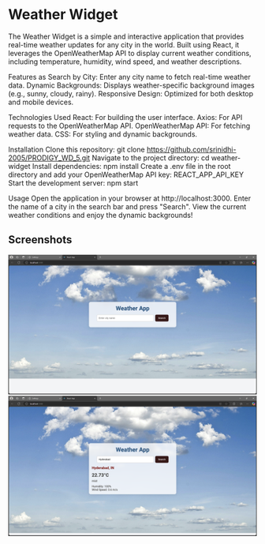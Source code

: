 # Weather Widget

The Weather Widget is a simple and interactive application that provides real-time weather updates for any city in the world. Built using React, it leverages the OpenWeatherMap API to display current weather conditions, including temperature, humidity, wind speed, and weather descriptions.

Features as
Search by City: Enter any city name to fetch real-time weather data.
Dynamic Backgrounds: Displays weather-specific background images (e.g., sunny, cloudy, rainy).
Responsive Design: Optimized for both desktop and mobile devices.

Technologies Used
React: For building the user interface.
Axios: For API requests to the OpenWeatherMap API.
OpenWeatherMap API: For fetching weather data.
CSS: For styling and dynamic backgrounds.

Installation
Clone this repository: git clone https://github.com/srinidhi-2005/PRODIGY_WD_5.git
Navigate to the project directory: cd weather-widget
Install dependencies: npm install
Create a .env file in the root directory and add your OpenWeatherMap API key: REACT_APP_API_KEY
Start the development server: npm start

Usage
Open the application in your browser at http://localhost:3000.
Enter the name of a city in the search bar and press "Search".
View the current weather conditions and enjoy the dynamic backgrounds!

## Screenshots

![Default website Screenshot](public/images/img1.png)
![Random city search Screenshot](public/images/img2.png)
